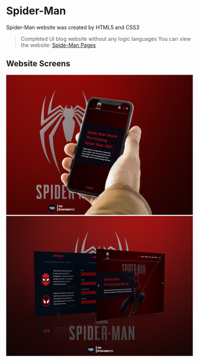 # Spider-Man
Spider-Man website was created by HTML5 and CSS3
> Completed UI blog website without any logic languages
You can view the website: [Spide-Man Pages](https://youssefturkey.github.io/Spider-Man/)

## Website Screens
![mobile.jpg](https://github.com/YoussefTurkey/Spider-Man/blob/main/images/SpiderMan-Mobile.jpg)
![website.jpg](https://github.com/YoussefTurkey/Spider-Man/blob/main/images/SpiderMan-Website.jpg)
